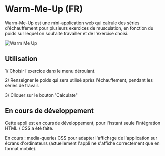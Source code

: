 # Warm-Me-Up (FR)

Warm-Me-Up est une mini-application web qui calcule des séries d'échauffement pour plusieurs exercices de musculation, en fonction du poids sur lequel on souhaite travailler et de l'exercice choisi.

![Warm Me Up](https://user-images.githubusercontent.com/53975649/112619564-c54da180-8e27-11eb-8042-9b93a97e201d.png)

## Utilisation

1/ Choisir l'exercice dans le menu déroulant.

2/ Renseigner le poids qui sera utilisé après l'échauffement, pendant les séries de travail.

3/ Cliquer sur le bouton "Calculate"

## En cours de développement

Cette appli est en cours de développement, pour l'instant seule l'intégration HTML / CSS a été faite.

En cours : media-queries CSS pour adapter l'affichage de l'application sur écrans d'ordinateurs (actuellement l'appli ne s'affiche correctement que en format mobile).
